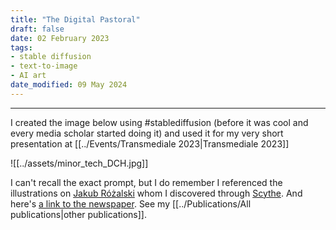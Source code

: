```yaml
---
title: "The Digital Pastoral"
draft: false
date: 02 February 2023
tags:
- stable diffusion
- text-to-image
- AI art
date_modified: 09 May 2024
---
```

---

I created the image below using #stablediffusion (before it was cool and every media scholar started doing it) and used it for my very short presentation at [[../Events/Transmediale 2023|Transmediale 2023]]


![[../assets/minor_tech_DCH.jpg]]

I can't recall the exact prompt, but I do remember I referenced the illustrations on [Jakub Różalski](https://jrozalski.com/) whom I discovered through [Scythe](<https://en.wikipedia.org/wiki/Scythe_(board_game)>). And here's [a link to the newspaper](https://darc.au.dk/fileadmin/DARC/newspapers/toward-a-minor-tech-online-sm.pdf). See my [[../Publications/All publications|other publications]].